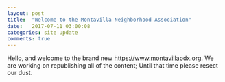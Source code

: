```yaml
---
layout: post
title:  "Welcome to the Montavilla Neighborhood Association"
date:   2017-07-11 03:00:08
categories: site update
comments: true
---
```

Hello, and welcome to the brand new https://www.montavillapdx.org. We are working on republishing all of the content; Until that time please resect our dust.
